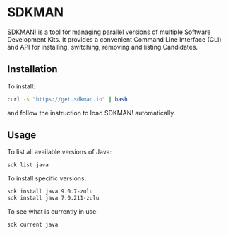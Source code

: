 # SDKMAN

[SDKMAN!](https://sdkman.io/) is a tool for managing parallel versions of
multiple Software Development Kits. It provides a convenient Command Line
Interface (CLI) and API for installing, switching, removing and listing
Candidates.

## Installation

To install:

```bash
curl -s "https://get.sdkman.io" | bash
```

and follow the instruction to load SDKMAN! automatically.

## Usage

To list all available versions of Java:

```bash
sdk list java
```

To install specific versions:

```bash
sdk install java 9.0.7-zulu
sdk install java 7.0.211-zulu
```

To see what is currently in use:

```bash
sdk current java
```
